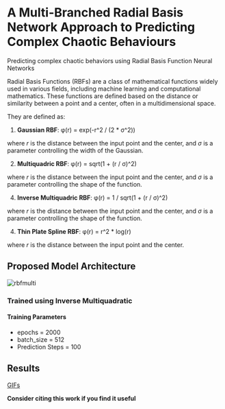 

# A Multi-Branched Radial Basis Network Approach to Predicting Complex Chaotic Behaviours
Predicting complex chaotic behaviors using Radial Basis Function Neural Networks 




Radial Basis Functions (RBFs) are a class of mathematical functions widely used in various fields, including machine learning and computational mathematics. These functions are defined based on the distance or similarity between a point and a center, often in a multidimensional space.

They are defined as:

1. **Gaussian RBF**:
φ(r) = exp(-r^2 / (2 * σ^2))

where *r* is the distance between the input point and the center, and *σ* is a parameter controlling the width of the Gaussian.

2. **Multiquadric RBF**:
φ(r) = sqrt(1 + (r / σ)^2)

where *r* is the distance between the input point and the center, and *σ* is a parameter controlling the shape of the function.

4. **Inverse Multiquadric RBF**:
φ(r) = 1 / sqrt(1 + (r / σ)^2)

where *r* is the distance between the input point and the center, and *σ* is a parameter controlling the shape of the function.

4. **Thin Plate Spline RBF**:
φ(r) = r^2 * log(r)

where *r* is the distance between the input point and the center.

## Proposed Model Architecture 

![rbfmulti](https://github.com/chungimungi/A-Multi-Branched-Radial-Basis-Network-Approach-to-Predicting-Complex-Chaotic-Behaviours/assets/90822297/14590960-a8ca-4712-8b22-f54e958dfa8e)


### Trained using Inverse Multiquadratic
#### Training Parameters
- epochs = 2000
- batch_size = 512
- Prediction Steps = 100

## Results

[GIFs](https://drive.google.com/drive/folders/1l-uGRRqru-eUcQGWe73-svW-konhBoBa?usp=sharing)

**Consider citing this work if you find it useful**



